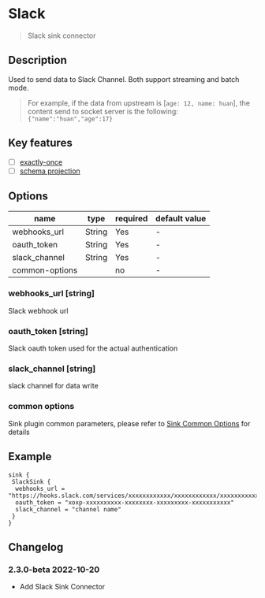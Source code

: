 # Slack

> Slack sink connector

## Description

Used to send data to Slack Channel. Both support streaming and batch mode.
> For example, if the data from upstream is [`age: 12, name: huan`], the content send to socket server is the following: `{"name":"huan","age":17}`


## Key features

- [ ] [exactly-once](../../concept/connector-v2-features.md)
- [ ] [schema projection](../../concept/connector-v2-features.md)

## Options

| name           | type   | required | default value |
| -------------- |--------|----------|---------------|
| webhooks_url   | String | Yes      | -             |
| oauth_token    | String | Yes      | -             |
| slack_channel  | String | Yes      | -             |
| common-options |        | no       | -             |

### webhooks_url [string]

Slack webhook url

### oauth_token [string]

Slack oauth token used for the actual authentication

### slack_channel [string]

slack channel for data write

### common options

Sink plugin common parameters, please refer to [Sink Common Options](common-options.md) for details

## Example

```hocon
sink {
 SlackSink {
  webhooks_url = "https://hooks.slack.com/services/xxxxxxxxxxxx/xxxxxxxxxxxx/xxxxxxxxxxxxxxxx"
  oauth_token = "xoxp-xxxxxxxxxx-xxxxxxxx-xxxxxxxxx-xxxxxxxxxxx"
  slack_channel = "channel name"
 }
}
```

## Changelog

### 2.3.0-beta 2022-10-20

- Add Slack Sink Connector
